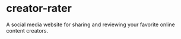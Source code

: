 # creator-rater
A social media website for sharing and reviewing your favorite online content creators.

